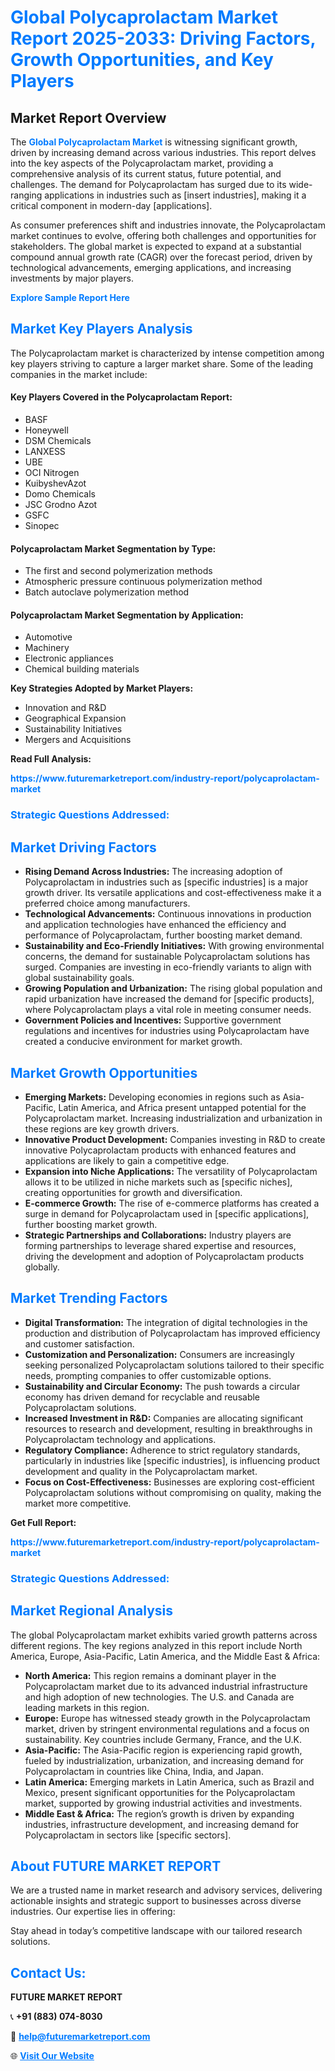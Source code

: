 <h1 style="color: #007BFF;">Global Polycaprolactam Market Report 2025-2033: Driving Factors, Growth Opportunities, and Key Players</h1>

<section id="overview">
<h2>Market Report Overview</h2>
<p>The <a href="https://www.futuremarketreport.com/industry-report/polycaprolactam-market" style="color: #007BFF; text-decoration: none;"><strong>Global Polycaprolactam Market</strong></a> is witnessing significant growth, driven by increasing demand across various industries. This report delves into the key aspects of the Polycaprolactam market, providing a comprehensive analysis of its current status, future potential, and challenges. The demand for Polycaprolactam has surged due to its wide-ranging applications in industries such as [insert industries], making it a critical component in modern-day [applications].</p>
<p>As consumer preferences shift and industries innovate, the Polycaprolactam market continues to evolve, offering both challenges and opportunities for stakeholders. The global market is expected to expand at a substantial compound annual growth rate (CAGR) over the forecast period, driven by technological advancements, emerging applications, and increasing investments by major players.</p>
</section>

<section id="overview">
<p><a href="https://www.futuremarketreport.com/request-sample/reportId=104809" style="color: #007BFF; text-decoration: none;"><strong>Explore Sample Report Here</strong></a></p>
</section>

<section id="key-players">
<h2 style="color: #007BFF;">Market Key Players Analysis</h2>
<p>The Polycaprolactam market is characterized by intense competition among key players striving to capture a larger market share. Some of the leading companies in the market include:</p>
<h4>Key Players Covered in the Polycaprolactam Report:</h4>
<ul><li>BASF</li><li>Honeywell</li><li>DSM Chemicals</li><li>LANXESS</li><li>UBE</li><li>OCI Nitrogen</li><li>KuibyshevAzot</li><li>Domo Chemicals</li><li>JSC Grodno Azot</li><li>GSFC</li><li>Sinopec</li></ul>
<h4>Polycaprolactam Market Segmentation by Type:</h4>
<ul><li>The first and second polymerization methods</li><li>Atmospheric pressure continuous polymerization method</li><li>Batch autoclave polymerization method</li></ul>

<h4>Polycaprolactam Market Segmentation by Application:</h4>
<ul><li>Automotive</li><li>Machinery</li><li>Electronic appliances</li><li>Chemical building materials</li></ul>
<p><strong>Key Strategies Adopted by Market Players:</strong></p>
<ul>
<li>Innovation and R&D</li>
<li>Geographical Expansion</li>
<li>Sustainability Initiatives</li>
<li>Mergers and Acquisitions</li>
</ul>
</section>

<section>
<p><strong>Read Full Analysis: </strong></p><a href="https://www.futuremarketreport.com/industry-report/polycaprolactam-market" style="color: #007BFF; text-decoration: none;"><strong>https://www.futuremarketreport.com/industry-report/polycaprolactam-market</strong></a>
<h3 style="color: #007BFF;">Strategic Questions Addressed:</h3>
</section>

<section id="driving-factors">
<h2 style="color: #007BFF;">Market Driving Factors</h2>
<ul>
<li><strong>Rising Demand Across Industries:</strong> The increasing adoption of Polycaprolactam in industries such as [specific industries] is a major growth driver. Its versatile applications and cost-effectiveness make it a preferred choice among manufacturers.</li>
<li><strong>Technological Advancements:</strong> Continuous innovations in production and application technologies have enhanced the efficiency and performance of Polycaprolactam, further boosting market demand.</li>
<li><strong>Sustainability and Eco-Friendly Initiatives:</strong> With growing environmental concerns, the demand for sustainable Polycaprolactam solutions has surged. Companies are investing in eco-friendly variants to align with global sustainability goals.</li>
<li><strong>Growing Population and Urbanization:</strong> The rising global population and rapid urbanization have increased the demand for [specific products], where Polycaprolactam plays a vital role in meeting consumer needs.</li>
<li><strong>Government Policies and Incentives:</strong> Supportive government regulations and incentives for industries using Polycaprolactam have created a conducive environment for market growth.</li>
</ul>
</section>

<section id="growth-opportunities">
<h2 style="color: #007BFF;">Market Growth Opportunities</h2>
<ul>
<li><strong>Emerging Markets:</strong> Developing economies in regions such as Asia-Pacific, Latin America, and Africa present untapped potential for the Polycaprolactam market. Increasing industrialization and urbanization in these regions are key growth drivers.</li>
<li><strong>Innovative Product Development:</strong> Companies investing in R&D to create innovative Polycaprolactam products with enhanced features and applications are likely to gain a competitive edge.</li>
<li><strong>Expansion into Niche Applications:</strong> The versatility of Polycaprolactam allows it to be utilized in niche markets such as [specific niches], creating opportunities for growth and diversification.</li>
<li><strong>E-commerce Growth:</strong> The rise of e-commerce platforms has created a surge in demand for Polycaprolactam used in [specific applications], further boosting market growth.</li>
<li><strong>Strategic Partnerships and Collaborations:</strong> Industry players are forming partnerships to leverage shared expertise and resources, driving the development and adoption of Polycaprolactam products globally.</li>
</ul>
</section>

<section id="trending-factors">
<h2 style="color: #007BFF;">Market Trending Factors</h2>
<ul>
<li><strong>Digital Transformation:</strong> The integration of digital technologies in the production and distribution of Polycaprolactam has improved efficiency and customer satisfaction.</li>
<li><strong>Customization and Personalization:</strong> Consumers are increasingly seeking personalized Polycaprolactam solutions tailored to their specific needs, prompting companies to offer customizable options.</li>
<li><strong>Sustainability and Circular Economy:</strong> The push towards a circular economy has driven demand for recyclable and reusable Polycaprolactam solutions.</li>
<li><strong>Increased Investment in R&D:</strong> Companies are allocating significant resources to research and development, resulting in breakthroughs in Polycaprolactam technology and applications.</li>
<li><strong>Regulatory Compliance:</strong> Adherence to strict regulatory standards, particularly in industries like [specific industries], is influencing product development and quality in the Polycaprolactam market.</li>
<li><strong>Focus on Cost-Effectiveness:</strong> Businesses are exploring cost-efficient Polycaprolactam solutions without compromising on quality, making the market more competitive.</li>
</ul>
</section>

<section>
<p><strong>Get Full Report: </strong></p><a href="https://www.futuremarketreport.com/industry-report/polycaprolactam-market" style="color: #007BFF; text-decoration: none;"><strong>https://www.futuremarketreport.com/industry-report/polycaprolactam-market</strong></a>
<h3 style="color: #007BFF;">Strategic Questions Addressed:</h3>
</section>


<section id="regional-analysis">
<h2 style="color: #007BFF;">Market Regional Analysis</h2>
<p>The global Polycaprolactam market exhibits varied growth patterns across different regions. The key regions analyzed in this report include North America, Europe, Asia-Pacific, Latin America, and the Middle East & Africa:</p>
<ul>
<li><strong>North America:</strong> This region remains a dominant player in the Polycaprolactam market due to its advanced industrial infrastructure and high adoption of new technologies. The U.S. and Canada are leading markets in this region.</li>
<li><strong>Europe:</strong> Europe has witnessed steady growth in the Polycaprolactam market, driven by stringent environmental regulations and a focus on sustainability. Key countries include Germany, France, and the U.K.</li>
<li><strong>Asia-Pacific:</strong> The Asia-Pacific region is experiencing rapid growth, fueled by industrialization, urbanization, and increasing demand for Polycaprolactam in countries like China, India, and Japan.</li>
<li><strong>Latin America:</strong> Emerging markets in Latin America, such as Brazil and Mexico, present significant opportunities for the Polycaprolactam market, supported by growing industrial activities and investments.</li>
<li><strong>Middle East & Africa:</strong> The region’s growth is driven by expanding industries, infrastructure development, and increasing demand for Polycaprolactam in sectors like [specific sectors].</li>
</ul>
</section>

<footer>
<h2 style="color: #007BFF;">About FUTURE MARKET REPORT</h2>
<p>We are a trusted name in market research and advisory services, delivering actionable insights and strategic support to businesses across diverse industries. Our expertise lies in offering:</p>

<p>Stay ahead in today’s competitive landscape with our tailored research solutions.</p>

<h2 style="color: #007BFF;">Contact Us:</h2>
<p><strong>FUTURE MARKET REPORT</strong></p>
<p>📞 <strong>+91 (883) 074-8030</strong></p>
<p>📧 <strong><a href="mailto:help@futuremarketreport.com" style="color: #007BFF;">help@futuremarketreport.com</a></strong></p>
<p>🌐 <strong><a href="https://www.futuremarketreport.com/" style="color: #007BFF;">Visit Our Website</a></strong></p>
</footer>